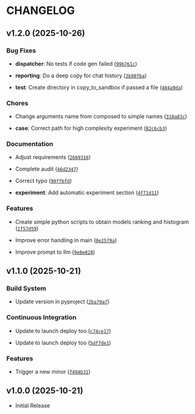 # CHANGELOG

<!-- version list -->

## v1.2.0 (2025-10-26)

### Bug Fixes

- **dispatcher**: No tests if code gen failed
  ([`99b761c`](https://github.com/FilippoGurioli/test-2-code-llm/commit/99b761caf84ce3c02b3fc1b7476ff6a155494642))

- **reporting**: Do a deep copy for chat history
  ([`3b88fba`](https://github.com/FilippoGurioli/test-2-code-llm/commit/3b88fba3b3dc1dcd145f691b94e8be2072b1bc98))

- **test**: Create directory in copy_to_sandbox if passed a file
  ([`484a9da`](https://github.com/FilippoGurioli/test-2-code-llm/commit/484a9da9db615b890b0213582968adbfd4132ef0))

### Chores

- Change arguments name from composed to simple names
  ([`310a83c`](https://github.com/FilippoGurioli/test-2-code-llm/commit/310a83ce1943a93a7f7d7cb7bd6cd2e4bd88ab9e))

- **case**: Correct path for high complexity experiment
  ([`82c6cb3`](https://github.com/FilippoGurioli/test-2-code-llm/commit/82c6cb33e234e09d3b3f28ed6ff882a3781e8c4e))

### Documentation

- Adjust requirements
  ([`2669316`](https://github.com/FilippoGurioli/test-2-code-llm/commit/266931669cb453fc6231997c6a274d1735514310))

- Complete audit
  ([`46d2347`](https://github.com/FilippoGurioli/test-2-code-llm/commit/46d234767a3366004c1d44510a9cdae2e691fe45))

- Correct typo
  ([`90ffbfd`](https://github.com/FilippoGurioli/test-2-code-llm/commit/90ffbfd22304ea576e0dc50c7efa4d170b4fcfb8))

- **experiment**: Add automatic experiment section
  ([`4f71d11`](https://github.com/FilippoGurioli/test-2-code-llm/commit/4f71d11caf3781c72718f19811597192ace40eb5))

### Features

- Create simple python scripts to obtain models ranking and histogram
  ([`1f57d59`](https://github.com/FilippoGurioli/test-2-code-llm/commit/1f57d593cae615b18ca72ef95e4b7e5e460d592a))

- Improve error handling in main
  ([`0e2579a`](https://github.com/FilippoGurioli/test-2-code-llm/commit/0e2579a9e506848fc02131818e830530e093e46e))

- Improve prompt to llm
  ([`9e8e828`](https://github.com/FilippoGurioli/test-2-code-llm/commit/9e8e82805e6233a94fc9dbd2398e5edf1555cdf0))


## v1.1.0 (2025-10-21)

### Build System

- Update version in pyproject
  ([`2ba79a7`](https://github.com/FilippoGurioli/test-2-code-llm/commit/2ba79a7fed13a8babf7d7df89b89b38d35d45b80))

### Continuous Integration

- Update to launch deploy too
  ([`c74ce17`](https://github.com/FilippoGurioli/test-2-code-llm/commit/c74ce17cb2d3ad3ed9a936833dbfb50a4b6dde83))

- Update to launch deploy too
  ([`5df7de1`](https://github.com/FilippoGurioli/test-2-code-llm/commit/5df7de1582d9ab5c78d8899643c744e60e4eee3d))

### Features

- Trigger a new minor
  ([`f494b31`](https://github.com/FilippoGurioli/test-2-code-llm/commit/f494b31867f80e2ddfbb8d0ae6892bb8d7c5bab0))


## v1.0.0 (2025-10-21)

- Initial Release
